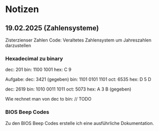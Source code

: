 # Notizen

## 19.02.2025 (Zahlensysteme)
Zisterzienser Zahlen Code: Veraltetes Zahlensystem um Jahreszahlen darzustellen

### Hexadecimal zu binary
dec: 201
bin: 1100 1001
hex:   C   9

Aufgabe:
dec: 3421 (gegeben)
bin: 1101 0101 1101
oct: 6535
hex: D    5    D

dec: 2619
bin: 1010 0011 1011
oct: 5073
hex: A    3    B (gegeben)

Wie rechnet man von dec to bin:
// TODO

### BIOS Beep Codes
Zu den BIOS Beep Codes erstelle ich eine ausführliche Dokumentation.
